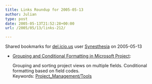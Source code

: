 ```yaml
---
title: Links Roundup for 2005-05-13
author: Julian
type: post
date: 2005-05-13T21:52:28+00:00
url: /2005/05/13/links-212/

---
```

Shared bookmarks for [del.icio.us][1] user  [Synesthesia][2] on 2005-05-13

  * [Grouping and Conditional Formatting in Microsoft Project][3]:
  
    Grouping and sorting project views on multiple fields. Conditional formatting based on field codes.   
    Keywords: [Project_Management/Tools][4]

 [1]: http://del.icio.us/
 [2]: http://del.icio.us/synesthesia
 [3]: http://www.masamiki.com/project/examples/Project_Grouping_And_Conditional_Formatting.html "http://www.masamiki.com/project/examples/Project_Grouping_And_Conditional_Formatting.html"
 [4]: http://del.icio.us/synesthesia/Project_Management/Tools